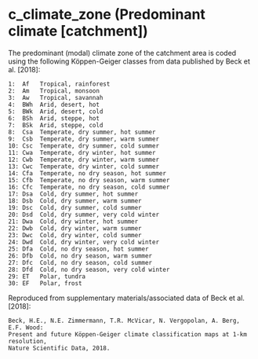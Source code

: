 # c_climate_zone (Predominant climate [catchment])

The predominant (modal) climate zone of the catchment area is coded using
the following Köppen-Geiger classes from data published by Beck et al. [2018]:

    1:  Af   Tropical, rainforest                 
    2:  Am   Tropical, monsoon                    
    3:  Aw   Tropical, savannah                   
    4:  BWh  Arid, desert, hot                    
    5:  BWk  Arid, desert, cold                   
    6:  BSh  Arid, steppe, hot                     
    7:  BSk  Arid, steppe, cold                    
    8:  Csa  Temperate, dry summer, hot summer     
    9:  Csb  Temperate, dry summer, warm summer   
    10: Csc  Temperate, dry summer, cold summer    
    11: Cwa  Temperate, dry winter, hot summer    
    12: Cwb  Temperate, dry winter, warm summer   
    13: Cwc  Temperate, dry winter, cold summer    
    14: Cfa  Temperate, no dry season, hot summer  
    15: Cfb  Temperate, no dry season, warm summer 
    16: Cfc  Temperate, no dry season, cold summer
    17: Dsa  Cold, dry summer, hot summer         
    18: Dsb  Cold, dry summer, warm summer         
    19: Dsc  Cold, dry summer, cold summer         
    20: Dsd  Cold, dry summer, very cold winter    
    21: Dwa  Cold, dry winter, hot summer         
    22: Dwb  Cold, dry winter, warm summer         
    23: Dwc  Cold, dry winter, cold summer         
    24: Dwd  Cold, dry winter, very cold winter   
    25: Dfa  Cold, no dry season, hot summer       
    26: Dfb  Cold, no dry season, warm summer      
    27: Dfc  Cold, no dry season, cold summer      
    28: Dfd  Cold, no dry season, very cold winter
    29: ET   Polar, tundra                         
    30: EF   Polar, frost                          

Reproduced from supplementary materials/associated data of Beck et al. [2018]:

    Beck, H.E., N.E. Zimmermann, T.R. McVicar, N. Vergopolan, A. Berg, E.F. Wood:
    Present and future Köppen-Geiger climate classification maps at 1-km resolution,
    Nature Scientific Data, 2018.
